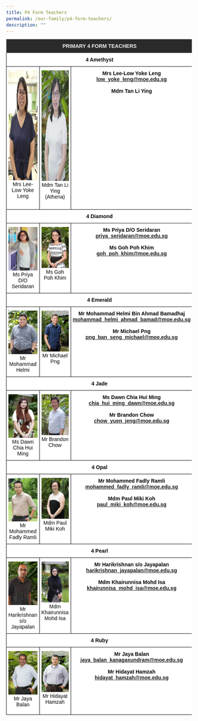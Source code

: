 ```yaml
---
title: P4 Form Teachers
permalink: /our-family/p4-form-teachers/
description: ""
---
```

<style type="text/css">
.tg  {border-collapse:collapse;border-spacing:0;}
.tg td{border-color:black;border-style:solid;border-width:1px;font-family:Arial, sans-serif;font-size:14px;
  overflow:hidden;padding:10px 5px;word-break:normal;}
.tg th{border-color:black;border-style:solid;border-width:1px;font-family:Arial, sans-serif;font-size:14px;
  font-weight:normal;overflow:hidden;padding:10px 5px;word-break:normal;}
.tg .tg-8zvm{background-color:#2A2A2A;border-color:inherit;color:#EEE;font-weight:bold;text-align:center;vertical-align:middle}
.tg .tg-qn16{background-color:#FFF;color:#050505;font-weight:bold;text-align:center;vertical-align:top}
.tg .tg-v9jf{background-color:#FFF;color:#050505;text-align:center;vertical-align:top}
</style>
<table class="tg">
<thead>
  <tr>
    <th class="tg-8zvm" colspan="3"><span style="color:#EEE;background-color:#2A2A2A">PRIMARY 4 FORM TEACHERS</span></th>
  </tr>
</thead>
<tbody>
  <tr>
    <td class="tg-qn16" colspan="3"> <strong> 4 Amethyst</strong></td>
  </tr>
  <tr>
    <td class="tg-v9jf"><img src="/images/Lowe yoke leng.jpg" alt="Lowe yoke leng.jpg" width="199" height="298">Mrs Lee-Low Yoke Leng</td>
    <td class="tg-v9jf"><img src="/images/Athena.jpg" alt="Athena.JPG" width="201" height="300">Mdm Tan Li Ying (Athena)<br><br></td>
    <td class="tg-qn16"><strong>Mrs Lee-Low Yoke Leng</strong><br><a href="mailto:low_yoke_leng@moe.edu.sg">low_yoke_leng@moe.edu.sg</a><br><br><strong>Mdm Tan Li Ying</strong><br></td>
  </tr>
  <tr>
    <td class="tg-qn16" colspan="3"> <strong> 4 Diamond   </strong></td>
  </tr>
  <tr>
    <td class="tg-v9jf"><img src="/images/Ms Priya do Seridaran.jpeg" alt="Ms Priya do Seridaran.JPEG" width="199">Ms Priya D/O Seridaran</td>
    <td class="tg-v9jf"><img src="/images/Mdm Goh Poh Khim.jpeg" alt="Mdm Goh Poh Khim.JPEG" width="201">Ms Goh Poh Khim</td>
    <td class="tg-qn16"><strong>Ms Priya D/O Seridaran</strong><br><a href="mailto:priya_seridaran@moe.edu.sg">priya_seridaran@moe.edu.sg</a><br><br><strong>Ms Goh Poh Khim</strong><br><a href="mailto:goh_poh_khim@moe.edu.sg">goh_poh_khim@moe.edu.sg</a></td>
  </tr>
  <tr>
    <td class="tg-qn16" colspan="3"> <strong>  4 Emerald </strong> </td>
  </tr>
  <tr>
    <td class="tg-v9jf"><img src="/images/Mr Mohammad Helmi Bin Ahmad Bamadhaj.jpeg" alt="Mr Mohammad Helmi Bin Ahmad Bamadhaj.JPEG" width="199">Mr Mohammad Helmi</td>
    <td class="tg-v9jf"><img src="/images/Mr Michael Png Ban Seng.jpeg" alt="Mr Michael Png Ban Seng.JPEG">Mr Michael Png</td>
    <td class="tg-qn16"><strong> Mr Mohammad Helmi  
Bin Ahmad Bamadhaj</strong><br><a href="mailto:mohammad_helmi_ahmad_bamad@moe.edu.sg">mohammad_helmi_ahmad_bamad@moe.edu.sg</a><br><br><strong>Mr Michael Png</strong><br><a href="mailto:png_ban_seng_michael@moe.edu.sg">png_ban_seng_michael@moe.edu.sg</a></td>
  </tr>
  <tr>
    <td class="tg-qn16" colspan="3"> <strong> 4 Jade </strong>  </td>
  </tr>
  <tr>
    <td class="tg-v9jf"><img src="/images/Ms Chia Hui Ming Dawn.jpeg" alt="Ms Chia Hui Ming Dawn.JPEG" width="199">Ms Dawn Chia Hui Ming</td>
    <td class="tg-v9jf"><img src="/images/Mr Brandon Chow Yuen Jeng.jpeg" alt="Mr Brandon Chow Yuen Jeng.JPEG" width="201">Mr Brandon Chow </td>
    <td class="tg-qn16"><strong>Ms Dawn Chia Hui Ming</strong><br><a href="mailto:chia_hui_ming_dawn@moe.edu.sg">chia_hui_ming_dawn@moe.edu.sg</a><br><br><strong>Mr Brandon Chow</strong><br><a href="mailto:chow_yuen_jeng@moe.edu.sg">chow_yuen_jeng@moe.edu.sg</a></td>
  </tr>
  <tr>
    <td class="tg-qn16" colspan="3"> <strong> 4 Opal  </strong> </td>
  </tr>
  <tr>
    <td class="tg-v9jf"><img src="/images/Mr Mohammed Fadly Ramli.jpeg" alt="Mr Mohammed Fadly Ramli.JPEG" width="199">Mr Mohammed Fadly Ramli<br></td>
    <td class="tg-v9jf"><img src="/images/Mdm Paul Miki Koh.jpeg" alt="Mdm Paul Miki Koh.JPEG" width="201">Mdm Paul Miki Koh</td>
    <td class="tg-qn16"><strong>Mr Mohammed Fadly Ramli</strong><br><a href="mailto:mohammed_fadly_ramli@moe.edu.sg">mohammed_fadly_ramli@moe.edu.sg</a><br><br><strong>Mdm Paul Miki Koh</strong><br><a href="mailto:paul_miki_koh@moe.edu.sg">paul_miki_koh@moe.edu.sg</a></td>
  </tr>
  <tr>
    <td class="tg-qn16" colspan="3"> <strong> 4 Pearl </strong>  </td>
  </tr>
  <tr>
    <td class="tg-v9jf"><img src="/images/hari.jpg" alt="hari.JPG" width="199">Mr Harikrishnan s/o Jayapalan<br></td>
    <td class="tg-v9jf"><img src="/images/Mdm Khairunnisa Binte Mohd Isa.jpg" alt="Mdm Khairunnisa Binte Mohd Isa.JPG" width="201">Mdm Khairunnisa Mohd Isa </td>
    <td class="tg-qn16"><strong>Mr Harikrishnan s/o Jayapalan</strong><br><a href="mailto:harikrishnan_jayapalan@moe.edu.sg">harikrishnan_jayapalan@moe.edu.sg</a><br><br><strong>Mdm Khairunnisa Mohd Isa</strong><br><a href="mailto:khairunnisa_mohd_isa@moe.edu.sg">khairunnisa_mohd_isa@moe.edu.sg</a> </td>
  </tr>
  <tr>
    <td class="tg-qn16" colspan="3"> <strong>  4 Ruby </strong> </td>
  </tr>
  <tr>
    <td class="tg-v9jf"><img src="/images/Mr Jaya Balan Kanagasundram.jpeg" alt="Mr Jaya Balan Kanagasundram.JPEG" width="199">Mr Jaya Balan<br></td>
    <td class="tg-v9jf"><img src="/images/Mr Hidayat Bin Hamzah.jpeg" alt="Mr Hidayat Bin Hamzah.jpeg" width="201">Mr Hidayat Hamzah<br><br></td>
    <td class="tg-qn16"><strong>Mr Jaya Balan</strong><br><a href="mailto:jaya_balan_kanagasundram@moe.edu.sg">jaya_balan_kanagasundram@moe.edu.sg</a><br><br><strong>Mr Hidayat Hamzah</strong><br><a href="mailto:hidayat_hamzah@moe.edu.sg">hidayat_hamzah@moe.edu.sg</a></td>
  </tr>
</tbody>
</table>